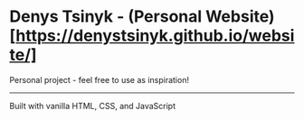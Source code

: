 # Denys Tsinyk - (Personal Website)[https://denystsinyk.github.io/website/]


Personal project - feel free to use as inspiration!

---

Built with vanilla HTML, CSS, and JavaScript
